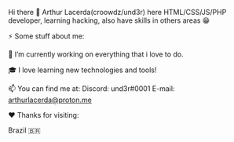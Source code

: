 Hi there 👋
Arthur Lacerda(croowdz/und3r) here
HTML/CSS/JS/PHP developer, learning hacking, also have skills in others areas 😁



⚡ Some stuff about me:

🔭 I’m currently working on everything that i love to do.

🎓 I love learning new technologies and tools!

📫 You can find me at:
 Discord: und3r#0001
 E-mail: arthurlacerda@proton.me

♥️ Thanks for visiting:

Brazil 🇧🇷
